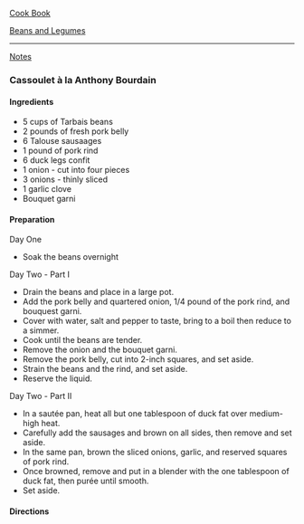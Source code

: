 [Cook Book](https://github.com/vmsmith/CookBook/blob/master/README.md)  

[Beans and Legumes](https://github.com/vmsmith/CookBook/blob/master/beans_legumes.md)   

-----   

[Notes](https://github.com/vmsmith/CookBook/blob/master/notes.md)  

### Cassoulet à la Anthony Bourdain  

#### Ingredients   
* 5 cups of Tarbais beans  
* 2 pounds of fresh pork belly   
* 6 Talouse sausaages  
* 1 pound of pork rind  
* 6 duck legs confit  
* 1 onion - cut into four pieces  
* 3 onions - thinly sliced  
* 1 garlic clove  
* Bouquet garni  


#### Preparation  

Day One  
* Soak the beans overnight  

Day Two - Part I  
* Drain the beans and place in a large pot.    
* Add the pork belly and quartered onion, 1/4 pound of the pork rind, and bouquest garni.    
* Cover with water, salt and pepper to taste, bring to a boil then reduce to a simmer.  
* Cook until the beans are tender.  
* Remove the onion and the bouquet garni.  
* Remove the pork belly, cut into 2-inch squares, and set aside.  
* Strain the beans and the rind, and set aside.  
* Reserve the liquid.  

Day Two - Part II  
* In a sautée pan, heat all but one tablespoon of duck fat over medium-high heat.  
* Carefully add the sausages and brown on all sides, then remove and set aside.  
* In the same pan, brown the sliced onions, garlic, and reserved squares of pork rind.  
* Once browned, remove and put in a blender with the one tablespoon of duck fat, then purée until smooth.  
* Set aside.  


#### Directions   
